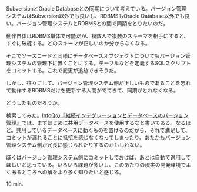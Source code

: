 SubversionとOracle Databaseとの同期について考えている。バージョン管理システムはSubversion以外でも良いし、RDBMSもOracle Database以外でも良い。バージョン管理システムとRDBMSとの間で同期をとりたいのだ。

動作自体はRDBMS単体で可能だが、複数人で複数のスキーマを相手にすると、すぐに破綻する。どのスキーマが正しいのか分からなくなる。

そこでソースコードと同様にデータベースオブジェクトについてもバージョン管理システムの管理下に置くことにする。テーブルなどを定義するSQLスクリプトをコミットする。これで変更が追跡できそうだ。

しかし、往々にして、バージョン管理システム側が正しいものであることを忘れて動作するRDBMSだけを更新する人間がでてきて、同期がとれなくなる。

どうしたものだろうか。

検索してみた。[InfoQの『継続インテグレーションとデータベースのバージョン管理』](http://www.infoq.com/jp/news/2008/02/versioning_databases_series)では、まずはじめに共用データベースを使用するなと書いてある。なるほど。共用しているデータベースに動くものを置けるのだから、それで満足して、コミットが漏れることに抵抗を感じなくなってしまったり、あたかもバージョン管理システム側が冗長に感じられたりするのかもしれない。

ぼくはバージョン管理システム側にコミットしておけば、あとは自動で適用してほしいと思っている。いろいろ課題が多いし、このあたりの現実の開発環境でよくあるところへの解をより多く知りたいと感じる。

10 min.
